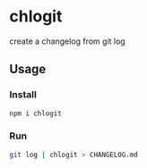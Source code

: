 # chlogit

create a changelog from git log

## Usage

### Install
```bash
npm i chlogit
```

### Run
```bash
git log | chlogit > CHANGELOG.md
```
